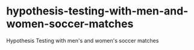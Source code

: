 # hypothesis-testing-with-men-and-women-soccer-matches
Hypothesis Testing with men's and women's soccer matches
